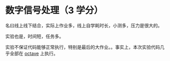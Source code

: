 # 数字信号处理（3 学分）

名曰线上线下结合，实际上作业多，线上自学耗时长，小测多，压力是很大的。

实验也是，时间短，任务多。

实验不保证代码能够正常执行，特别是最后的大作业。。事实上，本次实验代码几乎全部在 [octave](https://absx.pages.dev/coding/octave.html) 上执行。
